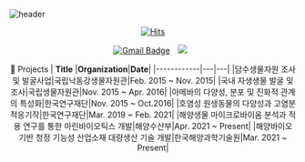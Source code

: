 ![header](https://capsule-render.vercel.app/api?type=waving&color=93afdc&height=300&section=header&text=Hyerim%20Do&fontSize=90)
  <div align=center>
	
  [![Hits](https://hits.seeyoufarm.com/api/count/incr/badge.svg?url=https%3A%2F%2Fgithub.com%2FHyerimDo&count_bg=%23E9E3DA&title_bg=%23284362&icon=&icon_color=%23FFFFFF&title=hits&edge_flat=false)](https://hits.seeyoufarm.com)
	
  </div>
<div align=center>

[![Gmail Badge](https://img.shields.io/badge/Gmail-D14836?style=flat&logo=Gmail&logoColor=white)](mailto:hyerimdo95@gmail.com)
<a href="https://www.instagram.com/do_limmil_ob/">
    <img 
        src="http://img.shields.io/badge/-Instagram-black?style=flat&logo=Instagram&link=https://www.instagram.com/do_limmil_ob/"
        style="height : auto; margin-left : 10px; margin-right : 10px;"/>
<a>
	
	
:star2: Projects
| **Title** |**Organization**|**Date**|
|------------|---|---|
|담수생물자원 조사 및 발굴사업|국립낙동강생물자원관|Feb. 2015 ~ Nov. 2015|
|국내 자생생물 발굴 및 조사|국립생물자원관|Nov. 2015 ~ Apr. 2016|
|아메바의 다양성, 분포 및 진화적 관계의 특성화|한국연구재단|Nov. 2015 ~ Oct.2016|
|호염성 원생동물의 다양성과 고염분 적응기작|한국연구재단|Mar. 2019 ~ Feb. 2021|
|해양생물 마이크로바이옴 분석과 적용 연구를 통한 마린바이오틱스 개발|해양수산부|Apr. 2021 ~ Present|
|해양바이오 기반 청정 기능성 산업소재 대량생산 기술 개발|한국해양과학기술원|Mar. 2021 ~ Present|
